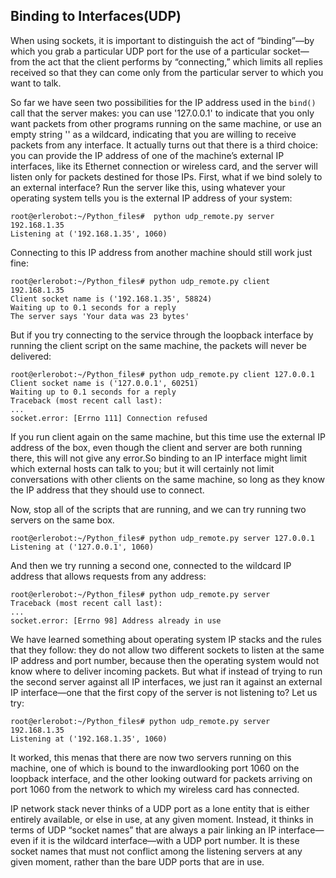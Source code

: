 ##  Binding to Interfaces(UDP)

When using sockets, it is important to distinguish the act of “binding”—by which you grab a
particular UDP port for the use of a particular socket—from the act that the client performs by
“connecting,” which limits all replies received so that they can come only from the particular server to
which you want to talk.

So far we have seen two possibilities for the IP address used in the `bind()` call that the server makes: you
can use '127.0.0.1' to indicate that you only want packets from other programs running on the same
machine, or use an empty string '' as a wildcard, indicating that you are willing to receive packets from
any interface.
It actually turns out that there is a third choice: you can provide the IP address of one of the
machine’s external IP interfaces, like its Ethernet connection or wireless card, and the server will listen
only for packets destined for those IPs.
First, what if we bind solely to an external interface? Run the server like this, using whatever your
operating system tells you is the external IP address of your system:
```
root@erlerobot:~/Python_files#  python udp_remote.py server 192.168.1.35
Listening at ('192.168.1.35', 1060)
```
Connecting to this IP address from another machine should still work just fine:
```
root@erlerobot:~/Python_files# python udp_remote.py client 192.168.1.35
Client socket name is ('192.168.1.35', 58824)
Waiting up to 0.1 seconds for a reply
The server says 'Your data was 23 bytes'
```
But if you try connecting to the service through the loopback interface by running the client script
on the same machine, the packets will never be delivered:
```
root@erlerobot:~/Python_files# python udp_remote.py client 127.0.0.1
Client socket name is ('127.0.0.1', 60251)
Waiting up to 0.1 seconds for a reply
Traceback (most recent call last):
...
socket.error: [Errno 111] Connection refused
```
If you run client again on the same machine, but this
time use the external IP address of the box, even though the client and server are both running there, this will not give any error.So binding to an IP interface might limit which external hosts can talk to you; but it will certainly not
limit conversations with other clients on the same machine, so long as they know the IP address that
they should use to connect.

Now, stop all of the scripts that are
running, and we can try running two servers on the same box.
```
root@erlerobot:~/Python_files# python udp_remote.py server 127.0.0.1
Listening at ('127.0.0.1', 1060)
```
And then we try running a second one, connected to the wildcard IP address that allows requests
from any address:
```
root@erlerobot:~/Python_files# python udp_remote.py server
Traceback (most recent call last):
...
socket.error: [Errno 98] Address already in use
```
We have learned something about operating system IP stacks and the
rules that they follow: they do not allow two different sockets to listen at the same IP address and port
number, because then the operating system would not know where to deliver incoming packets.
But what if instead of trying to run the second server against all IP interfaces, we just ran it against
an external IP interface—one that the first copy of the server is not listening to? Let us try:

```
root@erlerobot:~/Python_files# python udp_remote.py server 192.168.1.35
Listening at ('192.168.1.35', 1060)
```

It worked, this menas that there are now two servers running on this machine, one of which is bound to the inwardlooking
port 1060 on the loopback interface, and the other looking outward for packets arriving on port
1060 from the network to which my wireless card has connected.

IP network stack never thinks of a UDP port as a lone entity that is
either entirely available, or else in use, at any given moment. Instead, it thinks in terms of UDP “socket
names” that are always a pair linking an IP interface—even if it is the wildcard interface—with a UDP
port number. It is these socket names that must not conflict among the listening servers at any given
moment, rather than the bare UDP ports that are in use.
